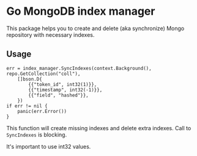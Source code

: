 # Go MongoDB index manager

This package helps you to create and delete (aka synchronize) Mongo repository 
with necessary indexes.

## Usage

```
err = index_manager.SyncIndexes(context.Background(), repo.GetCollection("coll"),
    []bson.D{
        {{"token_id", int32(1)}},
        {{"timestamp", int32(-1)}},
        {{"field", "hashed"}},
    })
if err != nil {
    panic(err.Error())
}
```
This function will create missing indexes and delete extra indexes. 
Call to `SyncIndexes` is blocking.

It's important to use int32 values.
